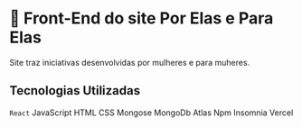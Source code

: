 # 🚀 Front-End do site Por Elas e Para Elas
Site traz iniciativas desenvolvidas por mulheres e para muheres.

## Tecnologias Utilizadas
`React`
JavaScript
HTML
CSS
Mongose
MongoDb Atlas
Npm
Insomnia
Vercel
